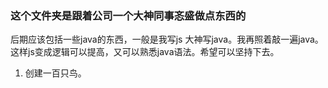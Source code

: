 ### 这个文件夹是跟着公司一个大神同事忞盛做点东西的

后期应该包括一些java的东西，一般是我写js 大神写java。我再照着敲一遍java。这样js变成逻辑可以提高，又可以熟悉java语法。希望可以坚持下去。

1. 创建一百只鸟。
